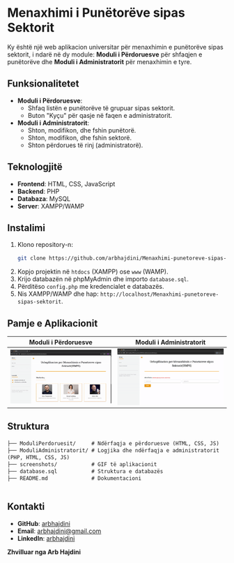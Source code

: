 # Menaxhimi i Punëtorëve sipas Sektorit

Ky është një web aplikacion universitar për menaxhimin e punëtorëve sipas sektorit, i ndarë në dy module: **Moduli i Përdoruesve** për shfaqjen e punëtorëve dhe **Moduli i Administratorit** për menaxhimin e tyre.

## Funksionalitetet

- **Moduli i Përdoruesve**:
  - Shfaq listën e punëtorëve të grupuar sipas sektorit.
  - Buton "Kyçu" për qasje në faqen e administratorit.
- **Moduli i Administratorit**:
  - Shton, modifikon, dhe fshin punëtorë.
  - Shton, modifikon, dhe fshin sektorë.
  - Shton përdorues të rinj (administratorë).

## Teknologjitë

- **Frontend**: HTML, CSS, JavaScript
- **Backend**: PHP
- **Databaza**: MySQL
- **Server**: XAMPP/WAMP

## Instalimi

1. Klono repository-n:
   ```bash
   git clone https://github.com/arbhajdini/Menaxhimi-punetoreve-sipas-sektorit.git
   ```
2. Kopjo projektin në `htdocs` (XAMPP) ose `www` (WAMP).
3. Krijo databazën në phpMyAdmin dhe importo `database.sql`.
4. Përditëso `config.php` me kredencialet e databazës.
5. Nis XAMPP/WAMP dhe hap: `http://localhost/Menaxhimi-punetoreve-sipas-sektorit`.

## Pamje e Aplikacionit

| Moduli i Përdoruesve | Moduli i Administratorit |
|-----------------------|---------------------------|
| ![Ndërfaqja e Modulit të Përdoruesve](screenshots/Moduli_Perdoruesit.gif) | ![Ndërfaqja e Modulit të Administratorit](screenshots/Moduli_Administratorit.gif) |

## Struktura

```plaintext
├── ModuliPerdoruesit/     # Ndërfaqja e përdoruesve (HTML, CSS, JS)
├── ModuliAdministratorit/ # Logjika dhe ndërfaqja e administratorit (PHP, HTML, CSS, JS)
├── screenshots/           # GIF të aplikacionit
├── database.sql           # Struktura e databazës
├── README.md              # Dokumentacioni


```

## Kontakti

- **GitHub**: [arbhajdini](https://github.com/arbhajdini)
- **Email**: [arbhajdini@gmail.com](mailto:emaili.juaj@gmail.com)
- **LinkedIn**: [arbhajdini](https://www.linkedin.com/in/arbhajdini/)

**Zhvilluar nga Arb Hajdini**
